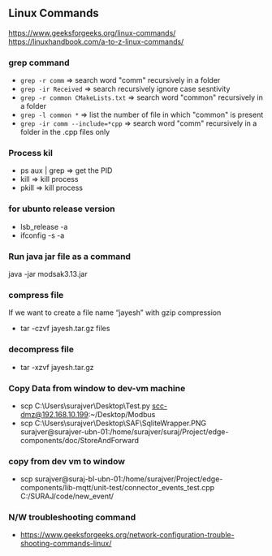 ## Linux Commands
https://www.geeksforgeeks.org/linux-commands/ 
https://linuxhandbook.com/a-to-z-linux-commands/ 

### grep command
- `grep -r comm` => search word "comm" recursively in a folder
- `grep -ir Received`  => search recursively ignore case sesntivity
- `grep -r common CMakeLists.txt` => search word "common" recursively in a folder
- `grep -l common *` => list the number of file in which "common" is present
- `grep -ir comm --include=*cpp` => search word "comm" recursively in a folder in the .cpp files only

### Process kil
- ps aux | grep <process> => get the PID
- kill <pid> => kill process
- pkill <process> => kill process

### for ubunto release version
- lsb_release -a
- ifconfig -s -a

### Run java jar file as a command
java -jar modsak3.13.jar

### compress file
If we want to create a file name “jayesh” with gzip compression
- tar -czvf jayesh.tar.gz files

### decompress file
- tar -xzvf jayesh.tar.gz
### Copy Data from window to dev-vm machine
- scp C:\Users\surajver\Desktop\Test.py scc-dmz@192.168.10.199:~/Desktop/Modbus
- scp C:\Users\surajver\Desktop\SAF\SqliteWrapper.PNG surajver@surajver-ubn-01:/home/surajver/suraj/Project/edge-components/doc/StoreAndForward

### copy from dev vm to window
- scp surajver@suraj-bl-ubn-01:/home/surajver/Project/edge-components/lib-mqtt/unit-test/connector_events_test.cpp C:/SURAJ/code/new_event/

### N/W troubleshooting command
- https://www.geeksforgeeks.org/network-configuration-trouble-shooting-commands-linux/